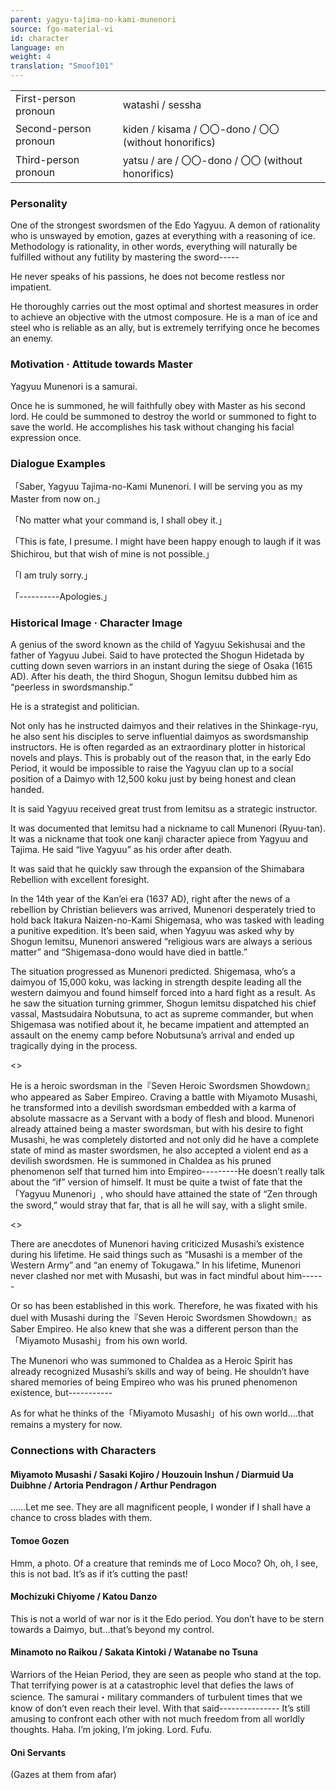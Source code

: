 ```yaml
---
parent: yagyu-tajima-no-kami-munenori
source: fgo-material-vi
id: character
language: en
weight: 4
translation: "Smoof101"
---
```


<table>
  <tr><td>First-person pronoun</td><td>watashi / sessha</td></tr>
  <tr><td>Second-person pronoun</td><td>kiden / kisama / 〇〇-dono / 〇〇 (without honorifics)</td></tr>
  <tr><td>Third-person pronoun</td><td>yatsu / are / 〇〇-dono / 〇〇 (without honorifics)</td></tr>
</table>

### Personality

One of the strongest swordsmen of the Edo Yagyuu. A demon of rationality who is unswayed by emotion, gazes at everything with a reasoning of ice. Methodology is rationality, in other words, everything will naturally be fulfilled without any futility by mastering the sword-----

He never speaks of his passions, he does not become restless nor impatient.

He thoroughly carries out the most optimal and shortest measures in order to achieve an objective with the utmost composure. He is a man of ice and steel who is reliable as an ally, but is extremely terrifying once he becomes an enemy.

### Motivation · Attitude towards Master

Yagyuu Munenori is a samurai.

Once he is summoned, he will faithfully obey with Master as his second lord. He could be summoned to destroy the world or summoned to fight to save the world. He accomplishes his task without changing his facial expression once.

### Dialogue Examples

「Saber, Yagyuu Tajima-no-Kami Munenori. I will be serving you as my Master from now on.」

「No matter what your command is, I shall obey it.」

「This is fate, I presume. I might have been happy enough to laugh if it was Shichirou, but that wish of mine is not possible.」

「I am truly sorry.」

「----------Apologies.」

### Historical Image · Character Image

A genius of the sword known as the child of Yagyuu Sekishusai and the father of Yagyuu Jubei. Said to have protected the Shogun Hidetada by cutting down seven warriors in an instant during the siege of Osaka (1615 AD). After his death, the third Shogun, Shogun Iemitsu dubbed him as “peerless in swordsmanship.”

He is a strategist and politician.

Not only has he instructed daimyos and their relatives in the Shinkage-ryu, he also sent his disciples to serve influential daimyos as swordsmanship instructors. He is often regarded as an extraordinary plotter in historical novels and plays. This is probably out of the reason that, in the early Edo Period, it would be impossible to raise the Yagyuu clan up to a social position of a Daimyo with 12,500 koku just by being honest and clean handed.

It is said Yagyuu received great trust from Iemitsu as a strategic instructor.

It was documented that Iemitsu had a nickname to call Munenori (Ryuu-tan). It was a nickname that took one kanji character apiece from Yagyuu and Tajima. He said “live Yagyuu” as his order after death.

It was said that he quickly saw through the expansion of the Shimabara Rebellion with excellent foresight.

In the 14th year of the Kan’ei era (1637 AD), right after the news of a rebellion by Christian believers was arrived, Munenori desperately tried to hold back Itakura Naizen-no-Kami Shigemasa, who was tasked with leading a punitive expedition. It’s been said, when Yagyuu was asked why by Shogun Iemitsu, Munenori answered “religious wars are always a serious matter” and “Shigemasa-dono would have died in battle.”

The situation progressed as Munenori predicted. Shigemasa, who’s a daimyou of 15,000 koku, was lacking in strength despite leading all the western daimyou and found himself forced into a hard fight as a result. As he saw the situation turning grimmer, Shogun Iemitsu dispatched his chief vassal, Mastsudaira Nobutsuna, to act as supreme commander, but when Shigemasa was notified about it, he became impatient and attempted an assault on the enemy camp before Nobutsuna’s arrival and ended up tragically dying in the process.

<>

He is a heroic swordsman in the『Seven Heroic Swordsmen Showdown』who appeared as Saber Empireo. Craving a battle with Miyamoto Musashi, he transformed into a devilish swordsman embedded with a karma of absolute massacre as a Servant with a body of flesh and blood. Munenori already attained being a master swordsman, but with his desire to fight Musashi, he was completely distorted and not only did he have a complete state of mind as master swordsmen, he also accepted a violent end as a devilish swordsmen. He is summoned in Chaldea as his pruned phenomenon self that turned him into Empireo---------He doesn’t really talk about the “if” version of himself. It must be quite a twist of fate that the「Yagyuu Munenori」, who should have attained the state of “Zen through the sword,” would stray that far, that is all he will say, with a slight smile.

<>

There are anecdotes of Munenori having criticized Musashi’s existence during his lifetime. He said things such as “Musashi is a member of the Western Army” and “an enemy of Tokugawa.” In his lifetime, Munenori never clashed nor met with Musashi, but was in fact mindful about him------

Or so has been established in this work. Therefore, he was fixated with his duel with Musashi during the『Seven Heroic Swordsmen Showdown』as Saber Empireo. He also knew that she was a different person than the「Miyamoto Musashi」from his own world.

The Munenori who was summoned to Chaldea as a Heroic Spirit has already recognized Musashi’s skills and way of being. He shouldn’t have shared memories of being Empireo who was his pruned phenomenon existence, but-----------

As for what he thinks of the「Miyamoto Musashi」of his own world….that remains a mystery for now.

### Connections with Characters

#### Miyamoto Musashi / Sasaki Kojiro / Houzouin Inshun / Diarmuid Ua Duibhne / Artoria Pendragon / Arthur Pendragon

……Let me see.
They are all magnificent people, I wonder if I shall have a chance to cross blades with them.

#### Tomoe Gozen

Hmm, a photo.
Of a creature that reminds me of Loco Moco? Oh, oh, I see, this is not bad. It’s as if it’s cutting the past!

#### Mochizuki Chiyome / Katou Danzo

This is not a world of war nor is it the Edo period. You don’t have to be stern towards a Daimyo, but…that’s beyond my control.

#### Minamoto no Raikou / Sakata Kintoki / Watanabe no Tsuna

Warriors of the Heian Period, they are seen as people who stand at the top. That terrifying power is at a catastrophic level that defies the laws of science. The samurai・military commanders of turbulent times that we know of don’t even reach their level. With that said---------------
It’s still amusing to confront each other with not much freedom from all worldly thoughts.
Haha.
I’m joking, I’m joking.
Lord.
Fufu.

#### Oni Servants

(Gazes at them from afar)
